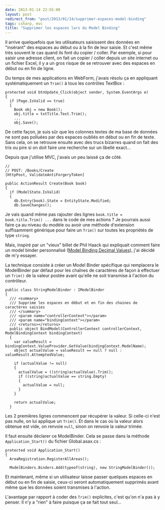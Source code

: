 ```yaml
---
date: 2013-01-14 22:55:00
layout: post
redirect_from: "post/2013/01/14/supprimer-espaces-model-binding"
tags: csharp, mvc
title: "Supprimer les espaces lors du Model Binding"
---
```


Il arrive quelquefois que les utilisateurs saisissent des données en
"insérant" des espaces au début ou à la fin de leur saisie. Et c'est même très
souvent le cas quand ils font du copier / coller. Par exemple, si pour saisir
une adresse client, on fait un copier / coller depuis un site internet ou un
fichier Excel, il y a un gros risque de se retrouver avec des espaces en début
ou en fin de ligne.

Du temps de mes applications en WebForm, j'avais résolu ça en appliquant
systématiquement un `Trim()` à tous les contrôles TextBox :

```
protected void btnUpdate_Click(object sender, System.EventArgs e)
{
  if (Page.IsValid == true)
  {
    Book obj = new Book();
    obj.title = txtTitle.Text.Trim();
    ...
    obj.Save();
```

De cette façon, je suis sûr que les colonnes textes de ma base de données ne
sont pas polluées par des espaces oubliés en début ou en fin de texte. Sans
cela, on se retrouve ensuite avec des trucs bizarres quand on fait des tris ou
pire si on doit faire une recherche sur un libellé exact...

Depuis que j'utilise MVC, j'avais un peu laissé ça de côté.

```
//
// POST: /Books/Create
[HttpPost, ValidateAntiForgeryToken]

public ActionResult Create(Book book)
{
  if (ModelState.IsValid)
  {
    db.Entry(book).State = EntityState.Modified;
    db.SaveChanges();
```

Je vais quand même pas rajouter des lignes `book.title =
book.title.Trim() ...` dans le code de mes actions ? Je pourrais
aussi faire ça au niveau du modèle ou avoir une méthode d'extension
suffisamment générique pour faire un `Trim()` sur toutes les
propriétés de type `string`.

Mais, inspiré par un "vieux" billet de Phil Haack qui expliquait comment
faire un model binder personnalisé ([Model Binding Decimal Values](http://haacked.com/archive/2011/03/19/fixing-binding-to-decimals.aspx)), j'ai décidé de m'y
essayer.

La technique consiste à créer un Model Binder spécifique qui remplacera le
ModelBinder par défaut pour les chaînes de caractères de façon à effectuer un
`Trim()` de la valeur postée avant qu'elle ne soit transmise à
l'action du contrôleur.

```
public class StringModelBinder : IModelBinder
{
  /// <summary>
  /// Supprime les espaces en début et en fin des chaines de caractères saisies
  /// </summary>
  /// <param name="controllerContext"></param>
  /// <param name="bindingContext"></param>
  /// <returns></returns>
  public object BindModel(ControllerContext controllerContext, ModelBindingContext bindingContext)
  {
    var valueResult = bindingContext.ValueProvider.GetValue(bindingContext.ModelName);
    object actualValue = valueResult == null ? null : valueResult.AttemptedValue;

    if (actualValue != null)
    {
      actualValue = ((string)actualValue).Trim();
      if ((string)actualValue == string.Empty)
      {
        actualValue = null;
      }
    }

    return actualValue;
  }
```

Les 2 premières lignes commencent par récupérer la valeur. Si celle-ci n'est
pas nulle, on lui applique un `Trim()`. Et dans le cas où la valeur
alors obtenue est vide, on renvoie `null`, sinon on renvoie la
valeur trimée.

Il faut ensuite déclarer ce ModelBinder. Cela se passe dans la méthode
`Application_Start()` du fichier Global.asax.cs :

```
protected void Application_Start()
{
  AreaRegistration.RegisterAllAreas();

  ModelBinders.Binders.Add(typeof(string), new StringModelBinder());
```

Et maintenant, même si un utilisateur laisse passer quelques espaces en
début ou en fin de saisie, ceux-ci seront automatiquement supprimés avant même
que les données soient transmises à l'action.

L'avantage par rapport à coder des `Trim()` explicites, c'est
qu'on n'a pas à y penser. Il n'y a "rien" à faire puisque ça se fait tout
seul...
